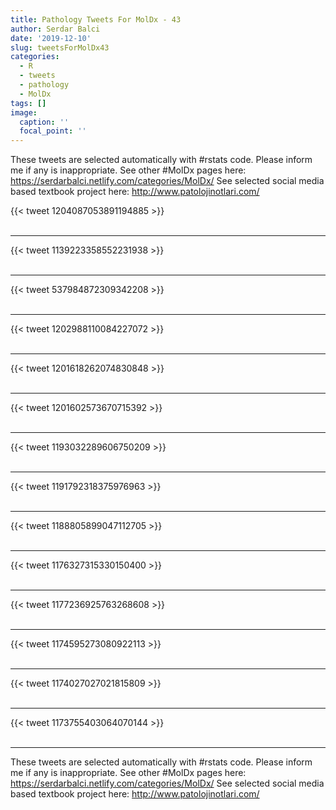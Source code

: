 ```yaml
---
title: Pathology Tweets For MolDx - 43
author: Serdar Balci
date: '2019-12-10'
slug: tweetsForMolDx43
categories:
  - R
  - tweets
  - pathology
  - MolDx
tags: []
image:
  caption: ''
  focal_point: ''
---
```



These tweets are selected automatically with #rstats code. Please inform me if any is inappropriate.
See other #MolDx pages here: https://serdarbalci.netlify.com/categories/MolDx/ 
See selected social media based textbook project here: http://www.patolojinotlari.com/

{{< tweet 1204087053891194885 >}}
<br>
<br>
<hr>
{{< tweet 1139223358552231938 >}}
<br>
<br>
<hr>
{{< tweet 537984872309342208 >}}
<br>
<br>
<hr>
{{< tweet 1202988110084227072 >}}
<br>
<br>
<hr>
{{< tweet 1201618262074830848 >}}
<br>
<br>
<hr>
{{< tweet 1201602573670715392 >}}
<br>
<br>
<hr>
{{< tweet 1193032289606750209 >}}
<br>
<br>
<hr>
{{< tweet 1191792318375976963 >}}
<br>
<br>
<hr>
{{< tweet 1188805899047112705 >}}
<br>
<br>
<hr>
{{< tweet 1176327315330150400 >}}
<br>
<br>
<hr>
{{< tweet 1177236925763268608 >}}
<br>
<br>
<hr>
{{< tweet 1174595273080922113 >}}
<br>
<br>
<hr>
{{< tweet 1174027027021815809 >}}
<br>
<br>
<hr>
{{< tweet 1173755403064070144 >}}
<br>
<br>
<hr>


These tweets are selected automatically with #rstats code. Please inform me if any is inappropriate.
See other #MolDx pages here: https://serdarbalci.netlify.com/categories/MolDx/ 
See selected social media based textbook project here: http://www.patolojinotlari.com/
